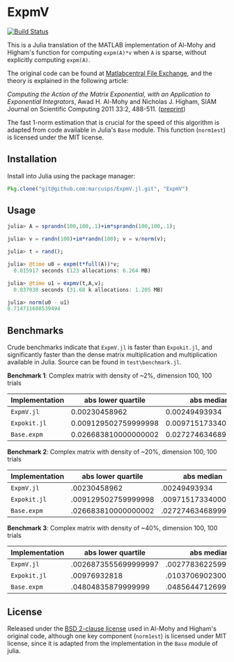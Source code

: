 # ExpmV

[![Build Status](https://travis-ci.org/marcusps/ExpmV.jl.svg?branch=master)](https://travis-ci.org/marcusps/ExpmV.jl)

This is a Julia translation of the MATLAB implementation of Al-Mohy and Higham's
function for computing `expm(A)*v` when `A` is sparse, without explicitly computing `expm(A)`.

The original code can be found at [Matlabcentral File Exchange](http://www.mathworks.com/matlabcentral/fileexchange/29576-matrix-exponential-times-a-vector/all_files), and the theory is explained in the following article:

*Computing the Action of the Matrix Exponential, with an Application to Exponential Integrators*, Awad H. Al-Mohy and Nicholas J. Higham, SIAM Journal on Scientific Computing 2011 33:2, 488-511. ([preprint](http://eprints.ma.man.ac.uk/1426/))

The fast 1-norm estimation that is crucial for the speed of this algorithm is adapted from code available in Julia's `Base` module. This function (`norm1est`) is licensed under the MIT license.

## Installation

Install into Julia using the package manager:

```julia
Pkg.clone("git@github.com:marcusps/ExpmV.jl.git", "ExpmV")
```

## Usage

```julia
julia> A = sprandn(100,100,.1)+im*sprandn(100,100,.1);

julia> v = randn(100)+im*randn(100); v = v/norm(v);

julia> t = rand();

julia> @time u0 = expm(t*full(A))*v;
  0.015917 seconds (123 allocations: 6.264 MB)

julia> @time u1 = expmv(t,A,v);
  0.037030 seconds (31.68 k allocations: 1.205 MB)

julia> norm(u0 - u1)
8.714711608539494
```

## Benchmarks

Crude benchmarks indicate that `ExpmV.jl` is faster than `Expokit.jl`, and significantly faster than the dense matrix multiplication and multiplication available in Julia. Source can be found in `test\benchmark.jl`.

**Benchmark 1**: Complex matrix with density of ~2%, dimension 100, 100 trials

Implementation | abs lower quartile | abs median | abs upper quartile | rel lower quartile | rel median | rel upper quartile |
---------------|--------------------|------------|--------------------|--------------------|------------|--------------------|
`ExpmV.jl`   | 0.00230458962 | 0.00249493934 | 0.00263433469 | 1 | 1 | 1 |
`Expokit.jl` | 0.009129502759999998 | 0.009715173340000001 | .009802634939999999 | 3.641626053305747 | 3.910858019215716 | 3.9713409243429734 | 
`Base.expm`  | 0.026683810000000002 | 0.027274634689999994 | 0.028157486649999997 | 10.151219683606591 | 10.83995947464359 | 11.97934793700928 |

**Benchmark 2**: Complex matrix with density of ~20%, dimension 100, 100 trials

Implementation | abs lower quartile | abs median | abs upper quartile | rel lower quartile | rel median | rel upper quartile |
---------------|--------------------|------------|--------------------|--------------------|------------|--------------------|
`ExpmV.jl`   | .00230458962|.00249493934|.00263433469|1|1|1|
`Expokit.jl` | .009129502759999998|.009715173340000001|.009802634939999999|3.641626053305747|3.910858019215716|3.9713409243429734|
`Base.expm`  | .026683810000000002|.027274634689999994|.028157486649999997|10.151219683606591|10.83995947464359|11.97934793700928|

**Benchmark 3**: Complex matrix with density of ~40%, dimension 100, 100 trials

Implementation | abs lower quartile | abs median | abs upper quartile | rel lower quartile | rel median | rel upper quartile |
---------------|--------------------|------------|--------------------|--------------------|------------|--------------------|
`ExpmV.jl`   | .0026873555699999997|.0027783622599999998|.0028635493899999997|1|1|1|
`Expokit.jl` | .00976932818|.010370690230000002|.01076657426|3.6008344786481534|3.7028479574276485|3.7624224879752255|
`Base.expm`  | .04804835879999999|.04856447126999999|.049459385209999984|16.963073178252024|17.27205592567062|18.123495132802596|


## License

Released under the [BSD 2-clause license](https://tldrlegal.com/license/bsd-2-clause-license-(freebsd)) used in Al-Mohy and  Higham's original code, although one key component (`norm1est`) is licensed under MIT license, since it is adapted from the implementation in the `Base` module of julia.

